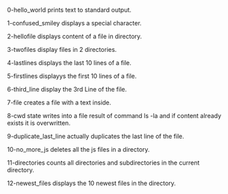 0-hello_world prints text to standard output.

1-confused_smiley displays a special character.

2-hellofile displays content of a file in directory.

3-twofiles display files in 2 directories.

4-lastlines displays the last 10 lines of a file.

5-firstlines displayys the first 10 lines of a file.

6-third_line display the 3rd Line of the file.

7-file creates a file with a text inside.

8-cwd state writes into a file result of command ls -la and if content already exists it is overwritten.

9-duplicate_last_line actually duplicates the last line of the file.

10-no_more_js deletes all the js files in a directory.

11-directories counts all directories and subdirectories in the current directory.

12-newest_files displays the 10 newest files in the directory. 
